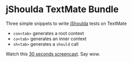 # jShoulda TextMate Bundle

Three simple snippets to write [jShoulda](http://jshoulda.scriptia.net) tests on TextMate

* `con<tab>` generates a root context
* `co<tab>` generates an inner context
* `sh<tab>` generates a `should` call

Watch this [30 seconds screencast](http://www.vimeo.com/2049956). Say wow.


